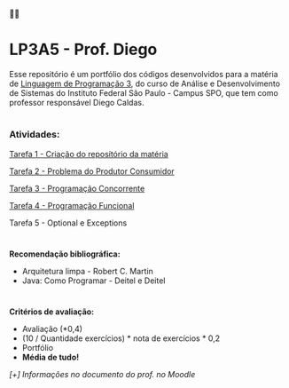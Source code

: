 :man_student:
# LP3A5 - Prof. Diego
Esse repositório é um portfólio dos códigos desenvolvidos para a matéria de [Linguagem de Programação 3](https://www.notion.so/LP3A5-Prof-Diego-f93981de72ff45baa2a52e8261d19ad8), do curso de Análise e Desenvolvimento de Sistemas do Instituto Federal São Paulo - Campus SPO, que tem como professor responsável Diego Caldas.
#
### Atividades:

[Tarefa 1 - Criação do reposítório da matéria](https://github.com/PiresMurilo/LP3A5)

[Tarefa 2 - Problema do Produtor Consumidor](https://github.com/PiresMurilo/LP3A5/tree/main/Aula3/aula3)

[Tarefa 3 - Programação Concorrente](https://github.com/PiresMurilo/LP3A5/tree/main/tarefa3)

[Tarefa 4 - Programação Funcional](https://github.com/PiresMurilo/LP3A5/tree/main/Tarefa4)

Tarefa 5 - Optional e Exceptions

#

**Recomendação bibliográfica:**

- Arquitetura limpa - Robert C. Martin
- Java: Como Programar - Deitel e Deitel
#
**Critérios de avaliação:**

- Avaliação (*0,4)
- (10 / Quantidade exercícios) * nota de exercícios * 0,2
- Portfólio
- **Média de tudo!**

*[+] Informações no documento do prof. no Moodle*



